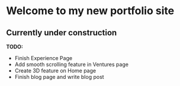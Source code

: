 # Welcome to my new portfolio site

## Currently under construction

**TODO:**

- Finish Experience Page
- Add smooth scrolling feature in Ventures page
- Create 3D feature on Home page
- Finish blog page and write blog post
